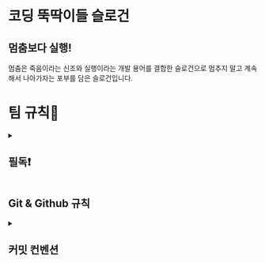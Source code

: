 # 코딩 뚝딱이들 슬로건

## 멈춤보다 실행!
멈춤은 죽음이라는 신조와 실행이라는 개발 용어를 결합한 슬로건으로 멈추지 말고 계속해서 나아가자는 포부를 담은 슬로건입니다.

# 팀 규칙👀
<details>
  <summary><h2>필독❗️</h2></summary>
  <div markdown="1">
  <div>1. Pull request와 merge 관련하여 Slack으로 메세지를 보낼 경우 특정 멤버에게 멘션을 달아주세요.</div>
  <div>2. 메세지를 확인했다면 해당 댓글에 이모지를 사용하여 공감해주세요.</div>
  <div>3. 파일 1개 당 commit 1개를 지켜주세요.</div>
  <div>4. Commit 전 Ctrl + S (저장) 을 했는지 확인해주세요.</div>
  <div>5. 팀장이 merge 하고 Slack에 보내면 그 뒤에 pull하고 확인 후 이모지로 응답.</div>
  <div>6. 💡공용 팁에 팀원이 알면 좋은 것들을 자유롭게 작성하기.</div>
  <div>7. 의견창에 있는 의견 중 확실히 실행 완료한 것만 체크하기.</div>
  <div>8. 각자 작업하고 pull request 보낸 후 Slack에 보내면 대답 대신 이모지로 대답하기.</div>
  <div>9. 공용 일지에 작성할 때 작성자도 꼭 표시하기.</div>
  <div>10. 개인 페이지에 작성한 것들을 나중에 팀원끼리 결정 사항을 공용 페이지에 적기.</div>
  <div>11. 커밋 - 간단한 주석이나 오타 수정 부분은 “주석”, “오타수정” 단답으로 작성.</div>
  <div>12. 파일 이름 예시</div> 
    
    // 파일명 생성 시 참고
    최상위 폴더_이 파일을 적용할 파일명_이 파일의 기능.파일 확장자
    // 예시
    module_server_template.js
  </div>
</details>

  
## Git & Github 규칙
<details>
  <summary><h2>커밋 컨벤션</h2></summary>
  <div markdown="1">

```
예시

📌 feat_정호연 : user 수정
 
✨ fix_정호연 : user 수정
 
✅ sav_이연승 : main.js 중간 저장
 
del_김정수 : img 삭제

```
|   제목   |                    내용                    | 설명 |
| :------: | :----------------------------------------: | :--: |
|   feat   |              새로운 기능 추가              |      |
|   fix    |                 버그 수정                  |      |
|   docs   |                 문서 수정                  |      |
|   edit   |                JS 파일 수정                |      |
|  style   |               CSS 파일 수정                |      |
| refactor |               코드 리펙토링                |      |
|   test   | 코드 테스트 / 코드 리펙코링 테스트 추가 등 |      |
|  chore   |    빌드 업무 / 패키지 업무 추가 및 수정    |      |
|   add    |                 파일 추가                  |      |
|   del    |           코드 삭제 / 파일 삭제            |      |
|   move   |                 파일 이동                  |      |
|  change  |               파일 이름 변경               |      |
|   save   |                 중간 저장                  |  ✅  |
|          |        필독 (commit body 확인 필수)        |  📌  |
|          |      필독은 아니지만 commit body 확인      |  ✨  |

  </div>
</details>


